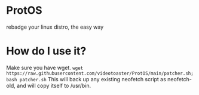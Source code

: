 # ProtOS
rebadge your linux distro, the easy way

# How do I use it?
Make sure you have wget.
`wget https://raw.githubusercontent.com/videotoaster/ProtOS/main/patcher.sh; bash patcher.sh`
This will back up any existing neofetch script as neofetch-old, and will copy itself to /usr/bin.

